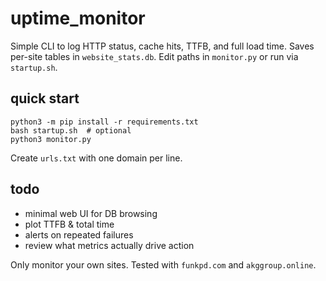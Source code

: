 # uptime_monitor

Simple CLI to log HTTP status, cache hits, TTFB, and full load time.
Saves per-site tables in `website_stats.db`.
Edit paths in `monitor.py` or run via `startup.sh`.

## quick start
```
python3 -m pip install -r requirements.txt
bash startup.sh  # optional
python3 monitor.py
```
Create `urls.txt` with one domain per line.

## todo
- minimal web UI for DB browsing
- plot TTFB & total time
- alerts on repeated failures
- review what metrics actually drive action

Only monitor your own sites. Tested with `funkpd.com` and `akggroup.online`.

